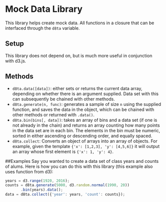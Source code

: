 # Mock Data Library
This library helps create mock data. All functions in a closure that can be
interfaced through the `d8ta` variable.

## Setup

This library does not depend on, but is much more useful in conjunction with
d3.js.

## Methods

- `d8ta.data([data])`: either sets or returns the current data array, depending on
  whether there is an argument supplied. Data set with this can subsequently
  be chained with other methods.
- `d8ta.generate(n, func)`: generates a sample of size `n` using the supplied
  function, and saves the data in the object, which can be chained with other
  methods or returned with `.data()`.
- `d8ta.bin(bins[, data])`: takes an array of bins and a data set (if one is not
  already in the chain) and returns an array counting how many points in the
  data set are in each bin. The elements in the bin must be numeric, sorted in
  either ascending or descending order, and equally spaced.
- `d8ta.collect`: Converts an object of arrays into an array of objects. For
  example, given the template `{'x': [1,2,3], 'y': [4,5,6]}` it will output an
  array whose first element is `{'x': 1, 'y': 4}`.

##Examples
Say you wanted to create a data set of class years and counts of alums. Here is
how you can do this with this library (this example also uses function from d3):

```javascript
years = d3.range(1920, 2016);
counts = d8ta.generate(5000, d3.random.normal(1990, 20))
       .bin(years).data();
data = d8ta.collect({'year': years, 'count': counts});
```